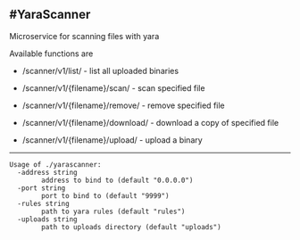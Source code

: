 #YaraScanner
---

Microservice for scanning files with yara

Available functions are

- /scanner/v1/list/ - list all uploaded binaries

- /scanner/v1/{filename}/scan/ - scan specified file

- /scanner/v1/{filename}/remove/ - remove specified file

- /scanner/v1/{filename}/download/ - download a copy of specified file

- /scanner/v1/{filename}/upload/ - upload a binary

---
```
Usage of ./yarascanner:
  -address string
    	address to bind to (default "0.0.0.0")
  -port string
    	port to bind to (default "9999")
  -rules string
    	path to yara rules (default "rules")
  -uploads string
    	path to uploads directory (default "uploads")
```
